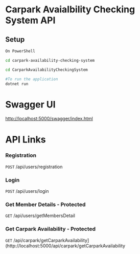 # Carpark Avaialbility Checking System API ## Setup```bashOn PowerShell cd carpark-availability-checking-systemcd CarparkAvailabilityCheckingSystem#To run the application dotnet run ```# Swagger UI [http://localhost:5000/swagger/index.html](http://localhost:5000/swagger/index.html)# API Links### Registration `POST` /api​/users​/registration### Login `POST` /api​/users​/login### Get Member Details - Protected`GET` /api​/users​/getMembersDetail### Get Carpark Availability - Protected`GET` /api/carpark/getCarparkAvailability](http://localhost:5000/api/carpark/getCarparkAvailability
